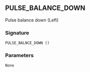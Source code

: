 ## PULSE\_BALANCE\_DOWN

Pulse balance down (Left)


### Signature

`PULSE_BALNCE_DOWN ()`


### Parameters

`None`